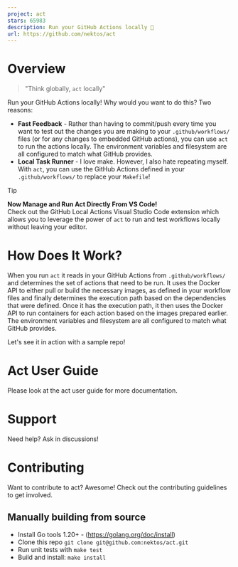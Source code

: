 ```yaml
---
project: act
stars: 65983
description: Run your GitHub Actions locally 🚀
url: https://github.com/nektos/act
---
```


Overview
========

> "Think globally, `act` locally"

Run your GitHub Actions locally! Why would you want to do this? Two reasons:

-   **Fast Feedback** - Rather than having to commit/push every time you want to test out the changes you are making to your `.github/workflows/` files (or for any changes to embedded GitHub actions), you can use `act` to run the actions locally. The environment variables and filesystem are all configured to match what GitHub provides.
-   **Local Task Runner** - I love make. However, I also hate repeating myself. With `act`, you can use the GitHub Actions defined in your `.github/workflows/` to replace your `Makefile`!

Tip

**Now Manage and Run Act Directly From VS Code!**  
Check out the GitHub Local Actions Visual Studio Code extension which allows you to leverage the power of `act` to run and test workflows locally without leaving your editor.

How Does It Work?
=================

When you run `act` it reads in your GitHub Actions from `.github/workflows/` and determines the set of actions that need to be run. It uses the Docker API to either pull or build the necessary images, as defined in your workflow files and finally determines the execution path based on the dependencies that were defined. Once it has the execution path, it then uses the Docker API to run containers for each action based on the images prepared earlier. The environment variables and filesystem are all configured to match what GitHub provides.

Let's see it in action with a sample repo!

Act User Guide
==============

Please look at the act user guide for more documentation.

Support
=======

Need help? Ask in discussions!

Contributing
============

Want to contribute to act? Awesome! Check out the contributing guidelines to get involved.

Manually building from source
-----------------------------

-   Install Go tools 1.20+ - (https://golang.org/doc/install)
-   Clone this repo `git clone git@github.com:nektos/act.git`
-   Run unit tests with `make test`
-   Build and install: `make install`
